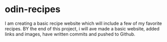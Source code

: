 # odin-recipes
I am creating a basic recipe website which will include a few of my favorite recipes. BY the end of this project, i will ave made a basic website, added links and images, have written commits and pushed to Github.